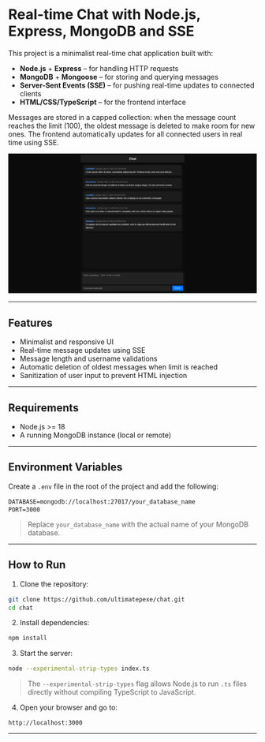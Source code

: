 # Real-time Chat with Node.js, Express, MongoDB and SSE

This project is a minimalist real-time chat application built with:

* **Node.js** + **Express** – for handling HTTP requests
* **MongoDB** + **Mongoose** – for storing and querying messages
* **Server-Sent Events (SSE)** – for pushing real-time updates to connected clients
* **HTML/CSS/TypeScript** – for the frontend interface

Messages are stored in a capped collection: when the message count reaches the limit (100), the oldest message is deleted to make room for new ones. The frontend automatically updates for all connected users in real time using SSE.

![Screenshot](/images/screenshot.png)

---

## Features

* Minimalist and responsive UI
* Real-time message updates using SSE
* Message length and username validations
* Automatic deletion of oldest messages when limit is reached
* Sanitization of user input to prevent HTML injection

---

## Requirements

* Node.js >= 18
* A running MongoDB instance (local or remote)

---

## Environment Variables

Create a `.env` file in the root of the project and add the following:

```env
DATABASE=mongodb://localhost:27017/your_database_name
PORT=3000
```

> Replace `your_database_name` with the actual name of your MongoDB database.

---

## How to Run

1. Clone the repository:

```bash
git clone https://github.com/ultimatepexe/chat.git
cd chat
```

2. Install dependencies:

```bash
npm install
```

3. Start the server:

```bash
node --experimental-strip-types index.ts
```

> The `--experimental-strip-types` flag allows Node.js to run `.ts` files directly without compiling TypeScript to JavaScript.

4. Open your browser and go to:

```
http://localhost:3000
```

---

